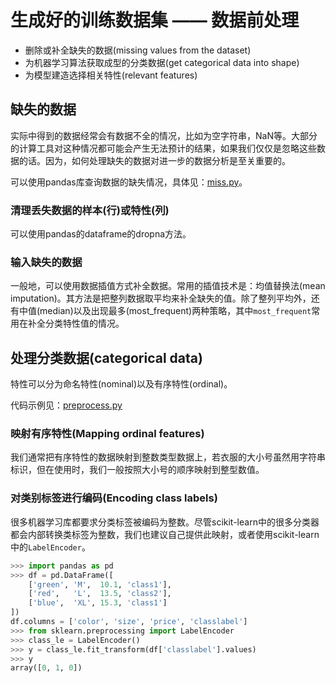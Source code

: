 # 生成好的训练数据集 —— 数据前处理

- 删除或补全缺失的数据(missing values from the dataset)
- 为机器学习算法获取成型的分类数据(get categorical data into shape)
- 为模型建造选择相关特性(relevant features)


## 缺失的数据

实际中得到的数据经常会有数据不全的情况，比如为空字符串，NaN等。大部分的计算工具对这种情况都可能会产生无法预计的结果，如果我们仅仅是忽略这些数据的话。因为，如何处理缺失的数据对进一步的数据分析是至关重要的。

可以使用pandas库查询数据的缺失情况，具体见：[miss.py](miss.py)。

### 清理丢失数据的样本(行)或特性(列)

可以使用pandas的dataframe的dropna方法。

### 输入缺失的数据

一般地，可以使用数据插值方式补全数据。常用的插值技术是：均值替换法(mean imputation)。其方法是把整列数据取平均来补全缺失的值。除了整列平均外，还有中值(median)以及出现最多(most_frequent)两种策略，其中`most_frequent`常用在补全分类特性值的情况。

## 处理分类数据(categorical data)

特性可以分为命名特性(nominal)以及有序特性(ordinal)。

代码示例见：[preprocess.py](preprocess.py)

### 映射有序特性(Mapping ordinal features)

我们通常把有序特性的数据映射到整数类型数据上，若衣服的大小号虽然用字符串标识，但在使用时，我们一般按照大小号的顺序映射到整型数值。

### 对类别标签进行编码(Encoding class labels)

很多机器学习库都要求分类标签被编码为整数。尽管scikit-learn中的很多分类器都会内部转换类标签为整数，我们也建议自己提供此映射，或者使用scikit-learn中的`LabelEncoder`。

```python
>>> import pandas as pd
>>> df = pd.DataFrame([
    ['green', 'M',  10.1, 'class1'],
    ['red',   'L',  13.5, 'class2'],
    ['blue',  'XL', 15.3, 'class1']
])
df.columns = ['color', 'size', 'price', 'classlabel']
>>> from sklearn.preprocessing import LabelEncoder
>>> class_le = LabelEncoder()
>>> y = class_le.fit_transform(df['classlabel'].values)
>>> y
array([0, 1, 0])
```